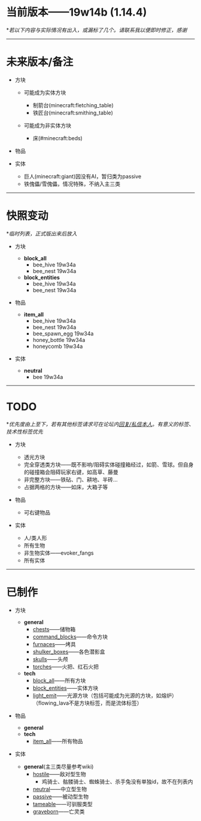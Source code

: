 # 当前版本——19w14b (1.14.4)
**若以下内容与实际情况有出入，或漏标了几个。请联系我以便即时修正，感谢*

***


# 未来版本/备注

- 方块
    - 可能成为实体方块
        - 制箭台(minecraft:fletching_table)
        - 铁匠台(minecraft:smithing_table)

    - 可能成为非实体方块
        - 床(#minecraft:beds)

- 物品

- 实体
	- 巨人(minecraft:giant)因没有AI，暂归类为passive
	- 铁傀儡/雪傀儡，情况特殊，不纳入主三类


***


# 快照变动
**临时列表，正式版出来后放入*

- 方块
	- **block_all**
		- bee_hive	19w34a
		- bee_nest	19w34a
	- **block_entities**
		- bee_hive  19w34a
		- bee_nest  19w34a

- 物品
	- **item_all**
		- bee_hive	19w34a
		- bee_nest	19w34a
		- bee_spawn_egg	19w34a
		- honey_bottle	19w34a
		- honeycomb	19w34a

- 实体
	- **neutral**
		- bee	19w34a

***


# TODO
**优先度由上至下，若有其他标签请求可在论坛内[回复/私信本人](https://www.mcbbs.net/?725858)。有意义的标签、技术性标签优先*

- 方块
    - 透光方块
    - 完全穿透类方块——既不影响/阻碍实体碰撞箱经过，如箭、雪球。但自身的碰撞箱会阻碍玩家右键，如高草、藤曼
    - 非完整方块——铁砧、门、耕地、半砖...
    - 占据两格的方块——如床，大箱子等

- 物品
    - 可右键物品

- 实体
	- 人/类人形
	- 所有生物
	- 非生物实体——evoker_fangs
	- 所有实体

***

# 已制作

- 方块
    - **general**
        - [chests](https://raw.githubusercontent.com/ououn/minecraft/master/uin/tags/blocks/general/chests.json)——储物箱
        - [command_blocks](https://raw.githubusercontent.com/ououn/minecraft/master/uin/tags/blocks/general/command_blocks.json)——命令方块
        - [furnaces](https://raw.githubusercontent.com/ououn/minecraft/master/uin/tags/blocks/general/furnaces.json)——烤具
        - [shulker_boxes](https://raw.githubusercontent.com/ououn/minecraft/master/uin/tags/blocks/general/shulker_boxes.json)——各色潜影盒
        - [skulls](https://raw.githubusercontent.com/ououn/minecraft/master/uin/tags/blocks/general/skulls.json)——头颅
        - [torches](https://raw.githubusercontent.com/ououn/minecraft/master/uin/tags/blocks/general/torches.json)——火把、红石火把
    - **tech**
		- [block_all](https://raw.githubusercontent.com/ououn/minecraft/master/uin/tags/blocks/tech/block_all.json)——所有方块
        - [block_entities](https://raw.githubusercontent.com/ououn/minecraft/master/uin/tags/blocks/tech/block_entities.json)——实体方块
        - [light_emit](https://raw.githubusercontent.com/ououn/minecraft/master/uin/tags/blocks/tech/light_emit.json)——光源方块（包括可能成为光源的方块，如熔炉）（flowing_lava不是方块标签，而是流体标签）

- 物品
	- **general**
	- **tech**
		- [item_all](https://raw.githubusercontent.com/ououn/minecraft/master/uin/tags/items/tech/item_all.json)——所有物品

- 实体
	- **general**(主三类尽量参考wiki)
		- [hostile](https://raw.githubusercontent.com/ououn/minecraft/master/uin/tags/entity_types/general/hostile.json)——敌对型生物
			- 鸡骑士、骷髅骑士、蜘蛛骑士、杀手兔没有单独id，故不在列表内
		- [neutral](https://raw.githubusercontent.com/ououn/minecraft/master/uin/tags/entity_types/general/neutral.json)——中立型生物
		- [passive](https://raw.githubusercontent.com/ououn/minecraft/master/uin/tags/entity_types/general/passive.json)——被动型生物
		- [tameable](https://raw.githubusercontent.com/ououn/minecraft/master/uin/tags/entity_types/general/tameable.json)——可驯服类型
		- [graveborn](https://raw.githubusercontent.com/ououn/minecraft/master/uin/tags/entity_types/general/graveborn.json)——亡灵类
